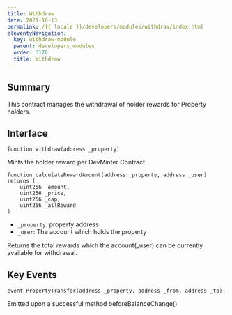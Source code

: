 ```yaml
---
title: Withdraw
date: 2021-10-13
permalink: /{{ locale }}/developers/modules/withdraw/index.html
eleventyNavigation:
  key: withdraw-module
  parent: developers_modules
  order: 3170
  title: Withdraw
---
```


## Summary

This contract manages the withdrawal of holder rewards for Property holders.

## Interface

```solidity
function withdraw(address _property)
```

Mints the holder reward per DevMinter Contract.

<!-- ```solidity
function beforeBalanceChange(address _property, address _from, address _to)
```

- `_property`: property address
- `_from`: The transfer sender address
- `_to`: The transfer recipient address

Called only by Allocator Contract and updates -->

```solidity
function calculateRewardAmount(address _property, address _user) returns (
	uint256 _amount,
	uint256 _price,
	uint256 _cap,
	uint256 _allReward
)
```

- `_property`: property address
- `_user`: The account which holds the property

Returns the total rewards which the account(\_user) can be currently available for withdrawal.

## Key Events

```solidity
event PropertyTransfer(address _property, address _from, address _to);
```

Emitted upon a successful method beforeBalanceChange()
